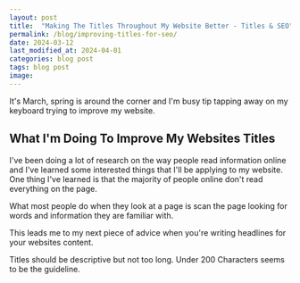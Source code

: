 ```yaml
---
layout: post
title:  "Making The Titles Throughout My Website Better - Titles & SEO"
permalink: /blog/improving-titles-for-seo/
date: 2024-03-12
last_modified_at: 2024-04-01
categories: blog post
tags: blog post
image: 
---
```

It's March, spring is around the corner and I'm busy tip tapping away on my keyboard trying to improve my website.

## What I'm Doing To Improve My Websites Titles
I've been doing a lot of research on the way people read information online and I've learned some interested things that I'll be applying to my website. One thing I've learned is that the majority of people online don't read everything on the page. 

What most people do when they look at a page is scan the page looking for words and information they are familiar with.

This leads me to my next piece of advice when you're writing headlines for your websites content.

Titles should be descriptive but not too long. Under 200 Characters seems to be the guideline.